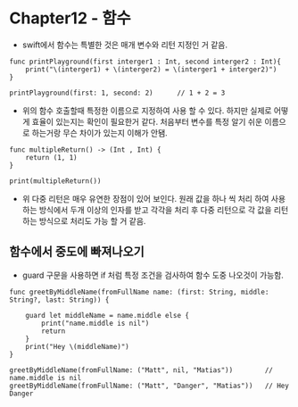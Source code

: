 # Chapter12 - 함수

- swift에서 함수는 특별한 것은 매개 변수와 리턴 지정인 거 같음.

```
func printPlayground(first interger1 : Int, second interger2 : Int){
    print("\(interger1) + \(interger2) = \(interger1 + interger2)")
}

printPlayground(first: 1, second: 2)      // 1 + 2 = 3
```

- 위의 함수 호출할때 특정한 이름으로 지정하여 사용 할 수 있다. 하지만 실제로 어떻게 효율이 있는지는 확인이 필요한거 같다. 처음부터 변수를 특정 알기 쉬운 이름으로 하는거랑 무슨 차이가 있는지 이해가 안됌.

```
func multipleReturn() -> (Int , Int) {
    return (1, 1)
}

print(multipleReturn())
```

- 위 다중 리턴은 매우 유연한 장점이 있어 보인다. 원래 값을 하나 씩 처리 하여 사용하는 방식에서 두개 이상의 인자를 받고 각각을 처리 후 다중 리턴으로 각 값을 리턴 하는 방식으로 처리도 가능 할 거 같음.

## 함수에서 중도에 빠져나오기

- guard 구문을 사용하면 if 처럼 특정 조건을 검사하여 함수 도중 나오것이 가능함.

```
func greetByMiddleName(fromFullName name: (first: String, middle: String?, last: String)) {

    guard let middleName = name.middle else {
        print("name.middle is nil")
        return
    }
    print("Hey \(middleName)")
}

greetByMiddleName(fromFullName: ("Matt", nil, "Matias"))        // name.middle is nil
greetByMiddleName(fromFullName: ("Matt", "Danger", "Matias"))   // Hey Danger
```
